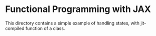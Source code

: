 # Functional Programming with JAX

This directory contains a simple example of handling states, with jit-compiled function of a class.